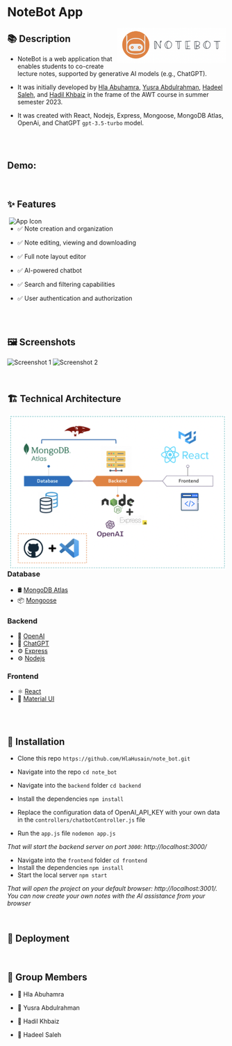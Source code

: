 # NoteBot App
  <img align="right" src="https://github.com/HlaHusain/note_bot/blob/main/NoteBot%20logo.png" alt="App Icon" width="250">
  
## 📚 Description


* NoteBot is a web application that enables students to co-create lecture notes, supported by generative AI models (e.g., ChatGPT).

* It was initially developed by [Hla Abuhamra](https://github.com/HlaHusain), [Yusra Abdulrahman](https://github.com/Yusra-3033), [Hadeel Saleh](https://github.com/hadeelalzenaty-web), and [Hadil Khbaiz]() in the frame of the AWT course in summer semester 2023.

* It was created with React, Nodejs, Express, Mongoose, MongoDB Atlas, OpenAi, and ChatGPT `gpt-3.5-turbo` model.

<br><br>


## Demo:

<br>



## ✨ Features

<img align="right" src="https://github.com/HlaHusain/note_bot/assets/72098393/46c32532-51a0-4327-ba42-03126ba7c80a" alt="App Icon" width="500">


- ✅  Note creation and organization​

- ✅  Note editing, viewing and downloading​

- ✅  Full note layout editor​

- ✅  AI-powered chatbot ​

- ✅  Search and filtering capabilities​

- ✅  User authentication and authorization

<br><br>

## 🖼️ Screenshots

![Screenshot 1](/images/screenshot1.png)
![Screenshot 2](/images/screenshot2.png)

<br>

## 🏗️ Technical Architecture
<img align="right" src="https://github.com/HlaHusain/note_bot/blob/main/Screenshot%202023-08-08%20at%2021.24.49.png" alt="Tech Used" width="500" style="max-width:100%;">

### Database
* 🛢️ [MongoDB Atlas](https://www.mongodb.com/atlas)
* 📦 [Mongoose](https://mongoosejs.com/)

### Backend
* 🤖 [OpenAI](https://openai.com/)
* 💬 [ChatGPT](https://platform.openai.com/)
* ⚙️  [Express](https://expressjs.com/en)
* ⚙️  [Nodejs](https://nodejs.org/en)

### Frontend
* ⚛️ [React](https://react.dev/)
* 🎨 [Material UI](https://vitejs.dev/)

<br><br>

## 🔧 Installation
* Clone this repo `https://github.com/HlaHusain/note_bot.git`
* Navigate into the repo `cd note_bot`

* Navigate into the `backend` folder `cd backend`
* Install the dependencies ``npm install``
* Replace the configuration data of OpenAI_API_KEY with your own data in the `controllers/chatbotController.js` file
* Run the `app.js` file `nodemon app.js`

*That will start the backend server on port `3000`: http://localhost:3000/*

* Navigate into the `frontend` folder `cd frontend`
* Install the dependencies ``npm install``
* Start the local server ``npm start``

*That will open the project on your default browser: http://localhost:3001/. You can now create your own notes with the AI assistance from your browser*

<br>

## 🚀 Deployment

<br>


## 👥 Group Members

- 👤 Hla Abuhamra​

- 👤 Yusra Abdulrahman​

- 👤 Hadil Khbaiz​

- 👤 Hadeel Saleh 

